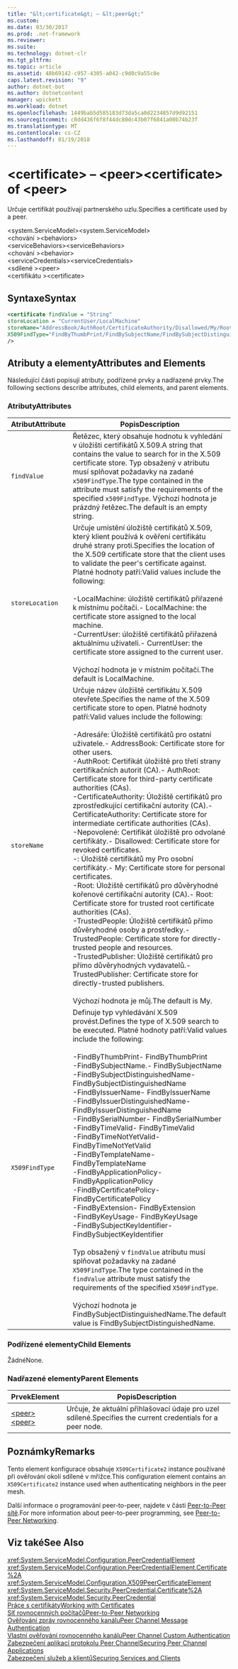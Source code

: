 ```yaml
---
title: "&lt;certificate&gt; – &lt;peer&gt;"
ms.custom: 
ms.date: 03/30/2017
ms.prod: .net-framework
ms.reviewer: 
ms.suite: 
ms.technology: dotnet-clr
ms.tgt_pltfrm: 
ms.topic: article
ms.assetid: 48b69142-c957-4305-a042-c9d0c9a55c0e
caps.latest.revision: "9"
author: dotnet-bot
ms.author: dotnetcontent
manager: wpickett
ms.workload: dotnet
ms.openlocfilehash: 1449bab5d585183d73da5ca0d2234857d9d92151
ms.sourcegitcommit: c0dd436f6f8f44dc80dc43b07f6841a00b74b23f
ms.translationtype: MT
ms.contentlocale: cs-CZ
ms.lasthandoff: 01/19/2018
---
```

# <a name="ltcertificategt-of-ltpeergt"></a><span data-ttu-id="05183-102">&lt;certificate&gt; – &lt;peer&gt;</span><span class="sxs-lookup"><span data-stu-id="05183-102">&lt;certificate&gt; of &lt;peer&gt;</span></span>
<span data-ttu-id="05183-103">Určuje certifikát používají partnerského uzlu.</span><span class="sxs-lookup"><span data-stu-id="05183-103">Specifies a certificate used by a peer.</span></span>  
  
 <span data-ttu-id="05183-104">\<system.ServiceModel></span><span class="sxs-lookup"><span data-stu-id="05183-104">\<system.ServiceModel></span></span>  
<span data-ttu-id="05183-105">\<chování ></span><span class="sxs-lookup"><span data-stu-id="05183-105">\<behaviors></span></span>  
<span data-ttu-id="05183-106">\<serviceBehaviors></span><span class="sxs-lookup"><span data-stu-id="05183-106">\<serviceBehaviors></span></span>  
<span data-ttu-id="05183-107">\<chování ></span><span class="sxs-lookup"><span data-stu-id="05183-107">\<behavior></span></span>  
<span data-ttu-id="05183-108">\<serviceCredentials></span><span class="sxs-lookup"><span data-stu-id="05183-108">\<serviceCredentials></span></span>  
<span data-ttu-id="05183-109">\<sdílené ></span><span class="sxs-lookup"><span data-stu-id="05183-109">\<peer></span></span>  
<span data-ttu-id="05183-110">\<certifikátu ></span><span class="sxs-lookup"><span data-stu-id="05183-110">\<certificate></span></span>  
  
## <a name="syntax"></a><span data-ttu-id="05183-111">Syntaxe</span><span class="sxs-lookup"><span data-stu-id="05183-111">Syntax</span></span>  
  
```xml  
<certificate findValue = "String"   
storeLocation = "CurrentUser/LocalMachine"  
storeName="AddressBook/AuthRoot/CertificateAuthority/Disallowed/My/Root/TrustedPeople/TrustedPublisher"  
X509FindType="FindByThumbPrint/FindBySubjectName/FindBySubjectDistinguishedName/FindByIssuerName/FindByIssuerDistinguishedName/FindBySerialNumber/FindByTimeValid/FindByTimeNotYetValid/FindByTemplateName/FindByApplicationPolicy/FindByCertificatePolicy/FindByExtension/FindByKeyUsage/FindBySubjectKeyIdentifier"  
/>  
```  
  
## <a name="attributes-and-elements"></a><span data-ttu-id="05183-112">Atributy a elementy</span><span class="sxs-lookup"><span data-stu-id="05183-112">Attributes and Elements</span></span>  
 <span data-ttu-id="05183-113">Následující části popisují atributy, podřízené prvky a nadřazené prvky.</span><span class="sxs-lookup"><span data-stu-id="05183-113">The following sections describe attributes, child elements, and parent elements.</span></span>  
  
### <a name="attributes"></a><span data-ttu-id="05183-114">Atributy</span><span class="sxs-lookup"><span data-stu-id="05183-114">Attributes</span></span>  
  
|<span data-ttu-id="05183-115">Atribut</span><span class="sxs-lookup"><span data-stu-id="05183-115">Attribute</span></span>|<span data-ttu-id="05183-116">Popis</span><span class="sxs-lookup"><span data-stu-id="05183-116">Description</span></span>|  
|---------------|-----------------|  
|`findValue`|<span data-ttu-id="05183-117">Řetězec, který obsahuje hodnotu k vyhledání v úložišti certifikátů X.509.</span><span class="sxs-lookup"><span data-stu-id="05183-117">A string that contains the value to search for in the X.509 certificate store.</span></span> <span data-ttu-id="05183-118">Typ obsažený v atributu musí splňovat požadavky na zadané `x509FindType`.</span><span class="sxs-lookup"><span data-stu-id="05183-118">The type contained in the attribute must satisfy the requirements of the specified `x509FindType`.</span></span> <span data-ttu-id="05183-119">Výchozí hodnota je prázdný řetězec.</span><span class="sxs-lookup"><span data-stu-id="05183-119">The default is an empty string.</span></span>|  
|`storeLocation`|<span data-ttu-id="05183-120">Určuje umístění úložiště certifikátů X.509, který klient používá k ověření certifikátu druhé strany proti.</span><span class="sxs-lookup"><span data-stu-id="05183-120">Specifies the location of the X.509 certificate store that the client uses to validate the peer's certificate against.</span></span> <span data-ttu-id="05183-121">Platné hodnoty patří:</span><span class="sxs-lookup"><span data-stu-id="05183-121">Valid values include the following:</span></span><br /><br /> <span data-ttu-id="05183-122">-LocalMachine: úložiště certifikátů přiřazené k místnímu počítači.</span><span class="sxs-lookup"><span data-stu-id="05183-122">-   LocalMachine: the certificate store assigned to the local machine.</span></span><br /><span data-ttu-id="05183-123">-CurrentUser: úložiště certifikátů přiřazená aktuálnímu uživateli.</span><span class="sxs-lookup"><span data-stu-id="05183-123">-   CurrentUser: the certificate store assigned to the current user.</span></span><br /><br /> <span data-ttu-id="05183-124">Výchozí hodnota je v místním počítači.</span><span class="sxs-lookup"><span data-stu-id="05183-124">The default is LocalMachine.</span></span>|  
|`storeName`|<span data-ttu-id="05183-125">Určuje název úložiště certifikátu X.509 otevřete.</span><span class="sxs-lookup"><span data-stu-id="05183-125">Specifies the name of the X.509 certificate store to open.</span></span> <span data-ttu-id="05183-126">Platné hodnoty patří:</span><span class="sxs-lookup"><span data-stu-id="05183-126">Valid values include the following:</span></span><br /><br /> <span data-ttu-id="05183-127">-Adresáře: Úložiště certifikátů pro ostatní uživatele.</span><span class="sxs-lookup"><span data-stu-id="05183-127">-   AddressBook: Certificate store for other users.</span></span><br /><span data-ttu-id="05183-128">-AuthRoot: Certifikát úložiště pro třetí strany certifikačních autorit (CA).</span><span class="sxs-lookup"><span data-stu-id="05183-128">-   AuthRoot: Certificate store for third-party certificate authorities (CAs).</span></span><br /><span data-ttu-id="05183-129">-CertificateAuthority: Úložiště certifikátů pro zprostředkující certifikační autority (CA).</span><span class="sxs-lookup"><span data-stu-id="05183-129">-   CertificateAuthority: Certificate store for intermediate certificate authorities (CAs).</span></span><br /><span data-ttu-id="05183-130">-Nepovolené: Certifikát úložiště pro odvolané certifikáty.</span><span class="sxs-lookup"><span data-stu-id="05183-130">-   Disallowed: Certificate store for revoked certificates.</span></span><br /><span data-ttu-id="05183-131">-: Úložiště certifikátů my Pro osobní certifikáty.</span><span class="sxs-lookup"><span data-stu-id="05183-131">-   My: Certificate store for personal certificates.</span></span><br /><span data-ttu-id="05183-132">-Root: Úložiště certifikátů pro důvěryhodné kořenové certifikační autority (CA).</span><span class="sxs-lookup"><span data-stu-id="05183-132">-   Root: Certificate store for trusted root certificate authorities (CAs).</span></span><br /><span data-ttu-id="05183-133">-TrustedPeople: Úložiště certifikátů přímo důvěryhodné osoby a prostředky.</span><span class="sxs-lookup"><span data-stu-id="05183-133">-   TrustedPeople: Certificate store for directly-trusted people and resources.</span></span><br /><span data-ttu-id="05183-134">-TrustedPublisher: Úložiště certifikátů pro přímo důvěryhodných vydavatelů.</span><span class="sxs-lookup"><span data-stu-id="05183-134">-   TrustedPublisher: Certificate store for directly-trusted publishers.</span></span><br /><br /> <span data-ttu-id="05183-135">Výchozí hodnota je můj.</span><span class="sxs-lookup"><span data-stu-id="05183-135">The default is My.</span></span>|  
|`X509FindType`|<span data-ttu-id="05183-136">Definuje typ vyhledávání X.509 provést.</span><span class="sxs-lookup"><span data-stu-id="05183-136">Defines the type of X.509 search to be executed.</span></span> <span data-ttu-id="05183-137">Platné hodnoty patří:</span><span class="sxs-lookup"><span data-stu-id="05183-137">Valid values include the following:</span></span><br /><br /> <span data-ttu-id="05183-138">-FindByThumbPrint</span><span class="sxs-lookup"><span data-stu-id="05183-138">-   FindByThumbPrint</span></span><br /><span data-ttu-id="05183-139">-FindBySubjectName.</span><span class="sxs-lookup"><span data-stu-id="05183-139">-   FindBySubjectName</span></span><br /><span data-ttu-id="05183-140">-FindBySubjectDistinguishedName</span><span class="sxs-lookup"><span data-stu-id="05183-140">-   FindBySubjectDistinguishedName</span></span><br /><span data-ttu-id="05183-141">-FindByIssuerName</span><span class="sxs-lookup"><span data-stu-id="05183-141">-   FindByIssuerName</span></span><br /><span data-ttu-id="05183-142">-FindByIssuerDistinguishedName</span><span class="sxs-lookup"><span data-stu-id="05183-142">-   FindByIssuerDistinguishedName</span></span><br /><span data-ttu-id="05183-143">-FindBySerialNumber</span><span class="sxs-lookup"><span data-stu-id="05183-143">-   FindBySerialNumber</span></span><br /><span data-ttu-id="05183-144">-FindByTimeValid</span><span class="sxs-lookup"><span data-stu-id="05183-144">-   FindByTimeValid</span></span><br /><span data-ttu-id="05183-145">-FindByTimeNotYetValid</span><span class="sxs-lookup"><span data-stu-id="05183-145">-   FindByTimeNotYetValid</span></span><br /><span data-ttu-id="05183-146">-FindByTemplateName</span><span class="sxs-lookup"><span data-stu-id="05183-146">-   FindByTemplateName</span></span><br /><span data-ttu-id="05183-147">-FindByApplicationPolicy</span><span class="sxs-lookup"><span data-stu-id="05183-147">-   FindByApplicationPolicy</span></span><br /><span data-ttu-id="05183-148">-FindByCertificatePolicy</span><span class="sxs-lookup"><span data-stu-id="05183-148">-   FindByCertificatePolicy</span></span><br /><span data-ttu-id="05183-149">-FindByExtension</span><span class="sxs-lookup"><span data-stu-id="05183-149">-   FindByExtension</span></span><br /><span data-ttu-id="05183-150">-FindByKeyUsage</span><span class="sxs-lookup"><span data-stu-id="05183-150">-   FindByKeyUsage</span></span><br /><span data-ttu-id="05183-151">-FindBySubjectKeyIdentifier</span><span class="sxs-lookup"><span data-stu-id="05183-151">-   FindBySubjectKeyIdentifier</span></span><br /><br /> <span data-ttu-id="05183-152">Typ obsažený v `findValue` atributu musí splňovat požadavky na zadané `X509FindType`.</span><span class="sxs-lookup"><span data-stu-id="05183-152">The type contained in the `findValue` attribute must satisfy the requirements of the specified `X509FindType`.</span></span><br /><br /> <span data-ttu-id="05183-153">Výchozí hodnota je FindBySubjectDistinguishedName.</span><span class="sxs-lookup"><span data-stu-id="05183-153">The default value is FindBySubjectDistinguishedName.</span></span>|  
  
### <a name="child-elements"></a><span data-ttu-id="05183-154">Podřízené elementy</span><span class="sxs-lookup"><span data-stu-id="05183-154">Child Elements</span></span>  
 <span data-ttu-id="05183-155">Žádné</span><span class="sxs-lookup"><span data-stu-id="05183-155">None.</span></span>  
  
### <a name="parent-elements"></a><span data-ttu-id="05183-156">Nadřazené elementy</span><span class="sxs-lookup"><span data-stu-id="05183-156">Parent Elements</span></span>  
  
|<span data-ttu-id="05183-157">Prvek</span><span class="sxs-lookup"><span data-stu-id="05183-157">Element</span></span>|<span data-ttu-id="05183-158">Popis</span><span class="sxs-lookup"><span data-stu-id="05183-158">Description</span></span>|  
|-------------|-----------------|  
|[<span data-ttu-id="05183-159">\<peer></span><span class="sxs-lookup"><span data-stu-id="05183-159">\<peer></span></span>](../../../../../docs/framework/configure-apps/file-schema/wcf/peer-of-servicecredentials.md)|<span data-ttu-id="05183-160">Určuje, že aktuální přihlašovací údaje pro uzel sdílené.</span><span class="sxs-lookup"><span data-stu-id="05183-160">Specifies the current credentials for a peer node.</span></span>|  
  
## <a name="remarks"></a><span data-ttu-id="05183-161">Poznámky</span><span class="sxs-lookup"><span data-stu-id="05183-161">Remarks</span></span>  
 <span data-ttu-id="05183-162">Tento element konfigurace obsahuje `X509Certificate2` instance používané při ověřování okolí sdílené v mřížce.</span><span class="sxs-lookup"><span data-stu-id="05183-162">This configuration element contains an `X509Certificate2` instance used when authenticating neighbors in the peer mesh.</span></span>  
  
 <span data-ttu-id="05183-163">Další informace o programování peer-to-peer, najdete v části [Peer-to-Peer sítě](../../../../../docs/framework/wcf/feature-details/peer-to-peer-networking.md).</span><span class="sxs-lookup"><span data-stu-id="05183-163">For more information about peer-to-peer programming, see [Peer-to-Peer Networking](../../../../../docs/framework/wcf/feature-details/peer-to-peer-networking.md).</span></span>  
  
## <a name="see-also"></a><span data-ttu-id="05183-164">Viz také</span><span class="sxs-lookup"><span data-stu-id="05183-164">See Also</span></span>  
 <xref:System.ServiceModel.Configuration.PeerCredentialElement>  
 <xref:System.ServiceModel.Configuration.PeerCredentialElement.Certificate%2A>  
 <xref:System.ServiceModel.Configuration.X509PeerCertificateElement>  
 <xref:System.ServiceModel.Security.PeerCredential.Certificate%2A>  
 <xref:System.ServiceModel.Security.PeerCredential>  
 [<span data-ttu-id="05183-165">Práce s certifikáty</span><span class="sxs-lookup"><span data-stu-id="05183-165">Working with Certificates</span></span>](../../../../../docs/framework/wcf/feature-details/working-with-certificates.md)  
 [<span data-ttu-id="05183-166">Síť rovnocenných počítačů</span><span class="sxs-lookup"><span data-stu-id="05183-166">Peer-to-Peer Networking</span></span>](../../../../../docs/framework/wcf/feature-details/peer-to-peer-networking.md)  
 [<span data-ttu-id="05183-167">Ověřování zpráv rovnocenného kanálu</span><span class="sxs-lookup"><span data-stu-id="05183-167">Peer Channel Message Authentication</span></span>](http://msdn.microsoft.com/library/80e73386-514e-4c30-9e4a-b9ca8c173a95)  
 [<span data-ttu-id="05183-168">Vlastní ověřování rovnocenného kanálu</span><span class="sxs-lookup"><span data-stu-id="05183-168">Peer Channel Custom Authentication</span></span>](http://msdn.microsoft.com/library/4aa8a82e-41a8-48e2-8621-7e1cbabdca7c)  
 [<span data-ttu-id="05183-169">Zabezpečení aplikací protokolu Peer Channel</span><span class="sxs-lookup"><span data-stu-id="05183-169">Securing Peer Channel Applications</span></span>](../../../../../docs/framework/wcf/feature-details/securing-peer-channel-applications.md)  
 [<span data-ttu-id="05183-170">Zabezpečení služeb a klientů</span><span class="sxs-lookup"><span data-stu-id="05183-170">Securing Services and Clients</span></span>](../../../../../docs/framework/wcf/feature-details/securing-services-and-clients.md)
